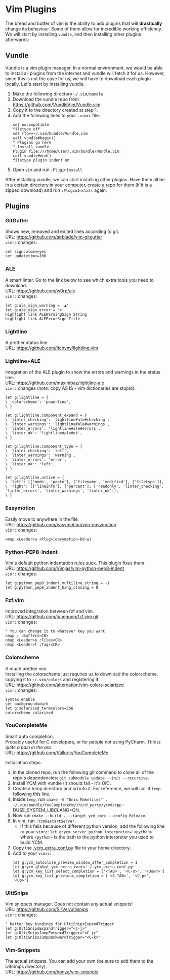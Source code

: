 # Vim Plugins
The bread and butter of vim is the ability to add plugins that will **drastically** change its behaviour. Some of them allow for incredible working efficiency. We will start by installing `vundle`, and then installing other plugins afterwards:

## Vundle
Vundle is a vim plugin manager. In a normal environment, we would be able to install all plugins from the internet and vundle will fetch it for us. However, since this is not the case for us, we will have to download each plugin locally. Let's start by installing vundle.

1. Make the following directory `~/.vim/bundle`
2. Download the vundle repo from https://github.com/VundleVim/Vundle.vim
3. Copy it to the directory created at step 1.
4. Add the following lines to your `.vimrc` file:
    ```vim
    set nocompatible
    filetype off
    set rtp+=~/.vim/bundle/Vundle.vim
    call vundle#begin()
    " Plugins go here
    " Install vundle
    Plugin file:///home/user/.vim/bundle/Vundle.vim
    call vundle#end()
    filetype plugin indent on
    ```
5. Open `vim` and run `:PluginInstall`

After installing vundle, we can start installing other plugins. Have them all be in a certain directory in your computer, create a repo for them (if it is a zipped download) and run `:PluginInstall` again.

## Plugins
### GitGutter
Shows new, removed and edited lines according to git.  
URL: https://github.com/airblade/vim-gitgutter  
`vimrc` changes:
```vim
set signcolumn=yes
set updatetime=100
```

### ALE
A smart linter. Go to the link below to see which extra tools you need to download.  
URL: https://github.com/w0rp/ale  
`vimrc` changes:
```vim
let g:ale_sign_warning = '▲'
let g:ale_sign_error = '✗'
highlight link ALEWarningSign String
highlight link ALEErrorSign Title
```

### Lightline
A prettier status line.  
URL: https://github.com/itchyny/lightline.vim

### Lightline+ALE
Integration of the ALE plugin to show the errors and warnings in the status line.  
URL: https://github.com/maximbaz/lightline-ale  
`vimrc` changes (*note*: copy AS IS - vim dictionaries are stupid):
```vim
let g:lightline = {
\ 'colorscheme': 'powerline',
\ }

let g:lightline.component_expand = {
\ 'linter_checking': 'lightline#ale#checking',
\ 'linter_warnings': 'lightline#ale#warnings',
\ 'linter_errors': 'lightline#ale#errors',
\ 'linter_ok': 'lightline#ale#ok',
\ }

let g:lightline.component_type = {
\ 'linter_checking': 'left',
\ 'linter_warnings': 'warning',
\ 'linter_errors': 'error',
\ 'linter_ok': 'left',
\ }

let g:lightline.active = {
\ 'left': [['mode', 'paste'], ['filename', 'modified'], ['filetype']],
\ 'right': [['lineinfo'], ['percent'], ['readonly', 'linter_checking', 'linter_errors', 'linter_warnings', 'linter_ok']],
\ }
```

### Easymotion
Easily move to anywhere in the file.  
URL: https://github.com/easymotion/vim-easymotion  
`vimrc` changes:
```vim
nmap <Leader>a <Plug>(easymotion-bd-w)
```

### Python-PEP8-Indent
Vim's default python indentation rules suck. This plugin fixes them.  
URL: https://github.com/Vimjas/vim-python-pep8-indent  
`vimrc` changes:
```vim
let g:python_pep8_indent_multiline_string = -1
let g:python_pep8_indent_hang_closing = 0
```

### Fzf.vim
Improved integration between fzf and vim.  
URL: https://github.com/junegunn/fzf.vim.git  
`vimrc` changes:
```vim
" You can change it to whatever key you want
nmap ; :Buffers<CR>
nmap <Leader>p :Files<CR>
nmap <Leader>t :Tags<CR>
```

### Colorscheme
A much prettier vim.  
Installing the colorscheme just requires us to download the colorscheme, copying it to `~/.vim/colors` and registering it.  
URL: https://github.com/altercation/vim-colors-solarized  
`vimrc` changes:
```vim
syntax enable
set background=dark
let g:solarized_termcolors=256
colorscheme solarized
```

### YouCompleteMe
Smart auto completion.  
Probably useful for C developers, or for people not using PyCharm.
*This is quite a pain in the ass*  
URL: https://github.com/Valloric/YouCompleteMe  

Installation steps:
1. in the cloned repo, run the following git command to clone all of the repo's dependencies: `git submodule update --init --recursive`.
2. Install YCM with vundle (it should fail - it's OK).
3. Create a temp directory and cd into it. For reference, we will call it `temp` following this line.
4. Inside `temp`, run `cmake -G "Unix Makefiles" . ~/.vim/bundle/YouCompleteMe/third_party/ycmd/cpp` -DUSE_SYSTEM_LIBCLANG=ON.
5. Now run `cmake --build . --target ycm_core --config Release`.
6. In vim, run `:YcmRestartServer`.
    * If this fails because of different python version, add the following line to your `vimrc`: `let g:ycm_server_python_interpreter='<python>'` where `<python>` is the path to the python interpreter you used to build YCM.
7. Copy the [.ycm_extra_conf.py](./.ycm_extra_conf.py) file to your home directory.
8. Add to your `vimrc`:
    ```vim
    let g:ycm_autoclose_preview_window_after_completion = 1
    let g:ycm_global_ycm_extra_conf='~/.ycm_extra_conf.py'
    let g:ycm_key_list_select_completion = ['<TAB>', '<C-n>', '<Down>']
    let g:ycm_key_list_previous_completion = ['<S-TAB>', '<C-p>', '<Up>']
    ```

### UltiSnips
Vim snippets manager. Does not contain any actual snippets!  
URL: https://github.com/SirVer/ultisnips  
`vimrc` changes:
```vim
" better key bindings for UltiSnipsExpandTrigger
let g:UltiSnipsExpandTrigger="<C-j>"
let g:UltiSnipsJumpForwardTrigger="<C-j>"
let g:UltiSnipsJumpBackwardTrigger="<C-k>"
```

### Vim-Snippets
The actual snippets. You can add your own (be sure to add them to the UltiSnips directory).  
URL: https://github.com/honza/vim-snippets  